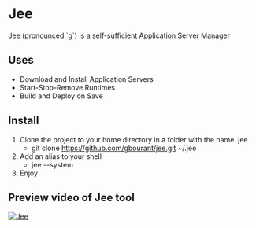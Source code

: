 # Jee

Jee (pronounced \`g\`) is a self-sufficient Application Server Manager

## Uses

- Download and Install Application Servers
- Start-Stop-Remove Runtimes
- Build and Deploy on Save

## Install

1. Clone the project to your home directory in a folder with the name .jee
   - git clone https://github.com/gbourant/jee.git ~/.jee
2. Add an alias to your shell
   - jee --system
3. Enjoy

## Preview video of Jee tool

[![Jee](https://i.ytimg.com/vi/xLg64hi4irM/hqdefault.jpg)](https://www.youtube.com/watch?v=xLg64hi4irM)
